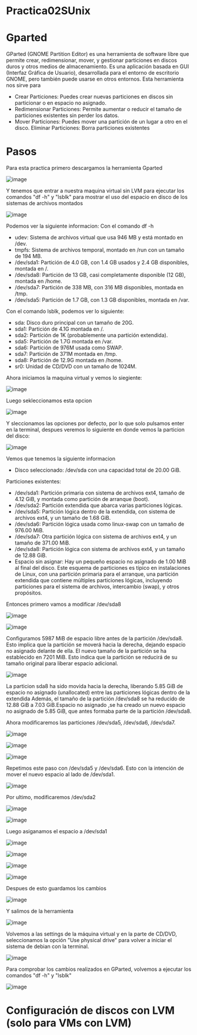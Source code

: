 # Practica02SUnix

# Gparted 
GParted (GNOME Partition Editor) es una herramienta de software libre que permite crear, redimensionar, mover, y gestionar particiones en discos duros y otros medios de almacenamiento. Es una aplicación basada en GUI (Interfaz Gráfica de Usuario), desarrollada para el entorno de escritorio GNOME, pero también puede usarse en otros entornos.
Esta herramienta nos sirve para 

* Crear Particiones: Puedes crear nuevas particiones en discos sin particionar o en espacio no asignado.
* Redimensionar Particiones: Permite aumentar o reducir el tamaño de particiones existentes sin perder los datos.
* Mover Particiones: Puedes mover una partición de un lugar a otro en el disco. Eliminar Particiones: Borra particiones existentes

# Pasos
Para esta practica primero descargamos la herramienta Gparted

![image](https://github.com/user-attachments/assets/dfdbbef8-2d22-4fa3-9a68-a59b41ea3992)

Y tenemos que entrar a nuestra maquina virtual sin LVM para ejecutar los comandos "df -h" y "lsblk" para mostrar el uso del espacio en disco de los sistemas de archivos montados

![image](https://github.com/user-attachments/assets/80781807-b784-4223-b6ee-657269b0a1f4)

Podemos ver la siguiente informacion:
Con el comando df -h
* udev: Sistema de archivos virtual que usa 946 MB y está montado en /dev.
* tmpfs: Sistema de archivos temporal, montado en /run con un tamaño de 194 MB.
* /dev/sda1: Partición de 4.0 GB, con 1.4 GB usados y 2.4 GB disponibles, montada en /.
* /dev/sda8: Partición de 13 GB, casi completamente disponible (12 GB), montada en /home.
* /dev/sda7: Partición de 338 MB, con 316 MB disponibles, montada en /tmp.
* /dev/sda5: Partición de 1.7 GB, con 1.3 GB disponibles, montada en /var.

Con el comando lsblk, podemos ver lo siguiente:

* sda: Disco duro principal con un tamaño de 20G.
* sda1: Partición de 4.1G montada en /.
* sda2: Partición de 1K (probablemente una partición extendida).
* sda5: Partición de 1.7G montada en /var.
* sda6: Partición de 976M usada como SWAP.
* sda7: Partición de 371M montada en /tmp.
* sda8: Partición de 12.9G montada en /home.
* sr0: Unidad de CD/DVD con un tamaño de 1024M.

Ahora iniciamos la maquina virtual y vemos lo siegiente:

![image](https://github.com/user-attachments/assets/1ac399d8-19d7-436e-ae38-fbaefaf103b3)

Luego sekleccionamos esta opcion 

![image](https://github.com/user-attachments/assets/0283a5b8-50a6-4373-adfd-691c8156d121)

Y sleccionamos las opciones por defecto, por lo que solo pulsamos enter en la terminal, despues veremos lo siguiente en donde vemos la particion del disco:

![image](https://github.com/user-attachments/assets/73705f17-0316-4a2c-9593-def9ae833d92)

Vemos que tenemos la siguiente informacion

* Disco seleccionado: /dev/sda con una capacidad total de 20.00 GiB.

Particiones existentes:

* /dev/sda1: Partición primaria con sistema de archivos ext4, tamaño de 4.12 GiB, y montada como partición de arranque (boot).
* /dev/sda2: Partición extendida que abarca varias particiones lógicas.
* /dev/sda5: Partición lógica dentro de la extendida, con sistema de archivos ext4, y un tamaño de 1.68 GiB.
* /dev/sda6: Partición lógica usada como linux-swap con un tamaño de 976.00 MiB.
* /dev/sda7: Otra partición lógica con sistema de archivos ext4, y un tamaño de 371.00 MiB.
* /dev/sda8: Partición lógica con sistema de archivos ext4, y un tamaño de 12.88 GiB.
* Espacio sin asignar: Hay un pequeño espacio no asignado de 1.00 MiB al final del disco.
Este esquema de particiones es típico en instalaciones de Linux, con una partición primaria para el arranque, una partición extendida que contiene múltiples particiones lógicas, incluyendo particiones para el sistema de archivos, intercambio (swap), y otros propósitos.

Entonces primero vamos a modificar /dev/sda8

![image](https://github.com/user-attachments/assets/45594306-e151-4554-9282-5daddafee81a)

![image](https://github.com/user-attachments/assets/da2ecb14-4af6-4e25-a244-216be791de38)

Configuramos 5987 MiB de espacio libre antes de la partición /dev/sda8. Esto implica que la partición se moverá hacia la derecha, dejando espacio no asignado delante de ella.
El nuevo tamaño de la partición se ha establecido en 7201 MiB. Esto indica que la partición se reducirá de su tamaño original para liberar espacio adicional.

![image](https://github.com/user-attachments/assets/700f3d8a-b5a1-4277-bf69-e81c78026b78)

La particion sda8  ha sido movida hacia la derecha, liberando 5.85 GiB de espacio no asignado (unallocated) entre las particiones lógicas dentro de la extendida Además, el tamaño de la partición /dev/sda8 se ha reducido de 12.88 GiB a 7.03 GiB.Espacio no asignado ,se ha creado un nuevo espacio no asignado de 5.85 GiB, que antes formaba parte de la partición /dev/sda8.

Ahora modificaremos las particiones /dev/sda5, /dev/sda6, /dev/sda7.

![image](https://github.com/user-attachments/assets/bebbaef0-a0d2-4193-bdd0-455c451ba177)

![image](https://github.com/user-attachments/assets/f188ca2b-7425-46da-9e53-2f578d800d4f)

![image](https://github.com/user-attachments/assets/8281114d-648b-454b-83f2-83378873c560)

Repetimos este paso con /dev/sda5 y /dev/sda6. Esto con la intención de mover el nuevo espacio al lado de /dev/sda1.

![image](https://github.com/user-attachments/assets/5234852c-2731-4b37-8020-92866929d60f)

Por ultimo, modificaremos /dev/sda2

![image](https://github.com/user-attachments/assets/4d8f4573-ce14-4a6f-b558-4841f3e3afc2)

![image](https://github.com/user-attachments/assets/44ccf906-c912-45c9-881d-dbab9141fd46)

Luego asiganamos el espacio a /dev/sda1

![image](https://github.com/user-attachments/assets/74da8d65-1123-4b52-a032-e50b392a51aa)


![image](https://github.com/user-attachments/assets/6ac7c9fe-3a7f-4ea0-9d5f-008b35b64e7f)


![image](https://github.com/user-attachments/assets/9cc50f53-7dce-466e-9d48-8667bf9efebf)


![image](https://github.com/user-attachments/assets/886e447d-93a7-456d-b1fa-51165ca24a4f)

Despues de esto guardamos los cambios


![image](https://github.com/user-attachments/assets/f1fa488e-aa4d-4edb-8bad-5fd491ff3536)

Y salimos de la herramienta


![image](https://github.com/user-attachments/assets/ba8dbdb6-6e5d-4082-97dd-8336b7cb8037)

Volvemos a las settings de la máquina virtual y en la parte de CD/DVD, seleccionamos la opción "Use physical drive" para volver a iniciar el sistema de debian con la terminal.


![image](https://github.com/user-attachments/assets/128de650-fd6d-4dd5-aed3-7b17f9e817a4)

Para comprobar los cambios realizados en GParted, volvemos a ejecutar los comandos "df -h" y "lsblk"

![image](https://github.com/user-attachments/assets/935f5450-c209-4a9a-916e-f194f9ff0e71)

# Configuración de discos con LVM (solo para VMs con LVM)
































